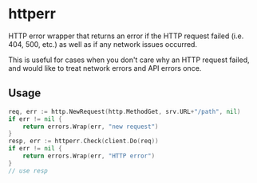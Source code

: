 # httperr

HTTP error wrapper that returns an error if the HTTP request failed (i.e. 404, 500, etc.) as well as
if any network issues occurred.

This is useful for cases when you don't care why an HTTP request failed, and would like to treat 
network errors and API errors once.

## Usage

```go
req, err := http.NewRequest(http.MethodGet, srv.URL+"/path", nil)
if err != nil {
	return errors.Wrap(err, "new request")
}
resp, err := httperr.Check(client.Do(req))
if err != nil {
	return errors.Wrap(err, "HTTP error")
}
// use resp
```
